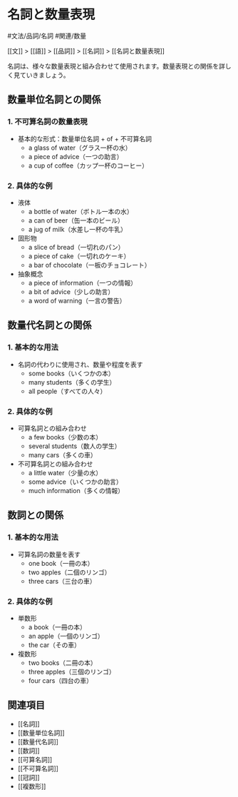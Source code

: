 ﻿# 名詞と数量表現

#文法/品詞/名詞
#関連/数量

[[文]] > [[語]] > [[品詞]] > [[名詞]] > [[名詞と数量表現]]

名詞は、様々な数量表現と組み合わせて使用されます。数量表現との関係を詳しく見ていきましょう。

## 数量単位名詞との関係

### 1. 不可算名詞の数量表現
- 基本的な形式：数量単位名詞 + of + 不可算名詞
  - a glass of water（グラス一杯の水）
  - a piece of advice（一つの助言）
  - a cup of coffee（カップ一杯のコーヒー）

### 2. 具体的な例
- 液体
  - a bottle of water（ボトル一本の水）
  - a can of beer（缶一本のビール）
  - a jug of milk（水差し一杯の牛乳）
- 固形物
  - a slice of bread（一切れのパン）
  - a piece of cake（一切れのケーキ）
  - a bar of chocolate（一板のチョコレート）
- 抽象概念
  - a piece of information（一つの情報）
  - a bit of advice（少しの助言）
  - a word of warning（一言の警告）

## 数量代名詞との関係

### 1. 基本的な用法
- 名詞の代わりに使用され、数量や程度を表す
  - some books（いくつかの本）
  - many students（多くの学生）
  - all people（すべての人々）

### 2. 具体的な例
- 可算名詞との組み合わせ
  - a few books（少数の本）
  - several students（数人の学生）
  - many cars（多くの車）
- 不可算名詞との組み合わせ
  - a little water（少量の水）
  - some advice（いくつかの助言）
  - much information（多くの情報）

## 数詞との関係

### 1. 基本的な用法
- 可算名詞の数量を表す
  - one book（一冊の本）
  - two apples（二個のリンゴ）
  - three cars（三台の車）

### 2. 具体的な例
- 単数形
  - a book（一冊の本）
  - an apple（一個のリンゴ）
  - the car（その車）
- 複数形
  - two books（二冊の本）
  - three apples（三個のリンゴ）
  - four cars（四台の車）

## 関連項目
- [[名詞]]
- [[数量単位名詞]]
- [[数量代名詞]]
- [[数詞]]
- [[可算名詞]]
- [[不可算名詞]]
- [[冠詞]]
- [[複数形]] 